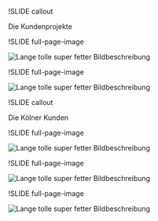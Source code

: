 !SLIDE callout     

Die Kundenprojekte

!SLIDE full-page-image

![Lange tolle super fetter Bildbeschreibung](9flats.jpg)

!SLIDE full-page-image

![Lange tolle super fetter Bildbeschreibung](eventure_capital_partners.jpg)

!SLIDE callout

Die Kölner Kunden

!SLIDE full-page-image

![Lange tolle super fetter Bildbeschreibung](nexum.jpg)

!SLIDE full-page-image

![Lange tolle super fetter Bildbeschreibung](jobmensa.jpg)

!SLIDE full-page-image

![Lange tolle super fetter Bildbeschreibung](persofaktum.jpg)
